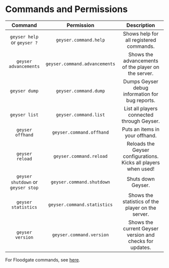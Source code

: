 # Commands and Permissions

| Command | Permission | Description |
|:---:|:---:|:---:|
| `geyser help` or `geyser ?` | `geyser.command.help` | Shows help for all registered commands. |
| `geyser advancements` | `geyser.command.advancements` | Shows the advancements of the player on the server. |
| `geyser dump` | `geyser.command.dump` | Dumps Geyser debug information for bug reports. |
| `geyser list` | `geyser.command.list` | List all players connected through Geyser. |
| `geyser offhand` | `geyser.command.offhand` | Puts an items in your offhand. |
| `geyser reload` | `geyser.command.reload` | Reloads the Geyser configurations. Kicks all players when used! |
| `geyser shutdown` or `geyser stop` | `geyser.command.shutdown` | Shuts down Geyser. |
| `geyser statistics` | `geyser.command.statistics` | Shows the statistics of the player on the server. |
| `geyser version` | `geyser.command.version` | Shows the current Geyser version and checks for updates. |

For Floodgate commands, see [here](https://github.com/GeyserMC/Floodgate/wiki/Commands).